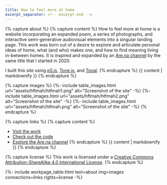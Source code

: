 ```yaml
---
title: How to feel more at home
excerpt_separator: <!-- excerpt-end -->
---
```

{% capture about %}
{% capture content %}
How to feel more at home is a website incorporating an expanded poem, a series of photographs, and interactive semi-generative audiovisual elements into a singular landing page. This work was born out of a desire to explore and articulate personal ideas of home, what (and who) makes one, and how to find meaning living in-between homes. It is inspired and expanded by an [Are.na channel](https://www.are.na/francesco-imola-2o2ng4qooxm/how-to-feel-more-at-home) by the same title that I started in 2020.

I built this site using [p5.js](https://p5js.org/), [Tone.js](https://tonejs.github.io/), and [Tonal](https://github.com/tonaljs/tonal).
{% endcapture %}
{{ content | markdownify }}
{% endcapture %}

{% capture images %}
{%- include table_images.html url="assets/hftmah/htfmah1.png" alt="Screenshot of the site" -%}
{%- include table_images.html url="assets/hftmah/htfmah2.png" alt="Screenshot of the site" -%}
{%- include table_images.html url="assets/hftmah/htfmah.png" alt="Screenshot of the site" -%}
{% endcapture %}

{% capture links %}
{% capture content %}
- [Visit the work](https://https://francescoimola.github.io/htfmat/)
- [Check out the code](https://github.com/francescoimola/htfmat)
- [Explore the Are.na channel](https://www.are.na/francesco-imola-2o2ng4qooxm/how-to-feel-more-at-home)
{% endcapture %}
{{ content | markdownify }}
{% endcapture %}

{% capture license %}
This work is licensed under a <a rel="license" href="http://creativecommons.org/licenses/by-sa/4.0/">Creative Commons Attribution-ShareAlike 4.0 International License</a>.
{% endcapture %}


{%- include workpage_table.html text=about
img=images connections=links rights=license -%}